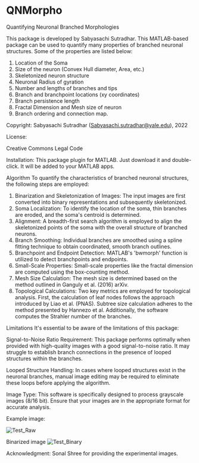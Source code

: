 # QNMorpho
Quantifying Neuronal Branched Morphologies 

This package is developed by Sabyasachi Sutradhar. This MATLAB-based package can be used to quantify many properties of branched neuronal structures. Some of the properties are listed below:
1.	Location of the Soma
2.	Size of the neuron (Convex Hull diameter, Area, etc.)
3.	Skeletonized neuron structure
4.	Neuronal Radius of gyration
5.	Number and lengths of branches and tips
6.	Branch and branchpoint locations (xy coordinates)
7.	Branch persistence length
8.	Fractal Dimension and Mesh size of neuron
9.	Branch ordering and connection map.

Copyright: Sabyasachi Sutradhar (Sabyasachi.sutradhar@yale.edu), 2022

License:

Creative Commons Legal Code

Installation: This package plugin for MATLAB. Just download it and double-click. It will be added to your MATLAB apps.


Algorithm
To quantify the characteristics of branched neuronal structures, the following steps are employed:

1.	Binarization and Skeletonization of Images: The input images are first converted into binary representations and subsequently skeletonized.
2.	Soma Localization: To identify the location of the soma, thin branches are eroded, and the soma's centroid is determined.
3.	Alignment: A breadth-first search algorithm is employed to align the skeletonized points of the soma with the overall structure of branched neurons.
4.	Branch Smoothing: Individual branches are smoothed using a spline fitting technique to obtain coordinated, smooth branch outlines.
5.	Branchpoint and Endpoint Detection: MATLAB's 'bwmorph' function is utilized to detect branchpoints and endpoints.
6.	Small-Scale Properties: Small-scale properties like the fractal dimension are computed using the box-counting method.
7.	Mesh Size Calculation: The mesh size is determined based on the method outlined in Ganguly et al. (2016) arXiv.
8.	Topological Calculations: Two key metrics are employed for topological analysis. First, the calculation of leaf nodes follows the approach introduced by Liao et al. (PNAS). Subtree size calculation adheres to the method presented by Hannezo et al. Additionally, the software computes the Strahler number of the branches.



Limitations
It's essential to be aware of the limitations of this package:

Signal-to-Noise Ratio Requirement: This package performs optimally when provided with high-quality images with a good signal-to-noise ratio. It may struggle to establish branch connections in the presence of looped structures within the branches.

Looped Structure Handling: In cases where looped structures exist in the neuronal branches, manual image editing may be required to eliminate these loops before applying the algorithm.

Image Type: This software is specifically designed to process grayscale images (8/16 bit). Ensure that your images are in the appropriate format for accurate analysis. 

Example image:

![Test_Raw](https://github.com/SabyasachiSutradhar/QNMorpho/assets/49563656/7ac662fd-3792-421d-a8eb-1eebcffa3a9d)


Binarized image
![Test_Binary](https://github.com/SabyasachiSutradhar/QNMorpho/assets/49563656/778adfc2-4769-409d-a1df-afdf2b9bf0b1)

Acknowledgment:
Sonal Shree for providing the experimental images.



